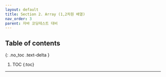 ```yaml
---
layout: default
title: Section 2. Array (1,2차원 배열)
nav_order: 3
parent: 자바 코딩테스트 대비
---
```

## Table of contents
{: .no_toc .text-delta }

1. TOC
{:toc}

---
